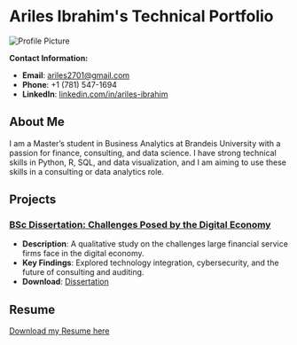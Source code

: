 # Ariles Ibrahim's Technical Portfolio

![Profile Picture](Ariles_Photo.jpg)

**Contact Information:**
- **Email**: ariles2701@gmail.com
- **Phone**: +1 (781) 547-1694
- **LinkedIn**: [linkedin.com/in/ariles-ibrahim](https://www.linkedin.com/in/ariles-ibrahim)

## About Me
I am a Master’s student in Business Analytics at Brandeis University with a passion for finance, consulting, and data science. I have strong technical skills in Python, R, SQL, and data visualization, and I am aiming to use these skills in a consulting or data analytics role.

## Projects

### [BSc Dissertation: Challenges Posed by the Digital Economy](Dissertation.pdf)
- **Description**: A qualitative study on the challenges large financial service firms face in the digital economy.
- **Key Findings**: Explored technology integration, cybersecurity, and the future of consulting and auditing.
- **Download**: [Dissertation](Dissertation.pdf)

## Resume
[Download my Resume here](Ibrahim.Ariles_Resume.pdf)
